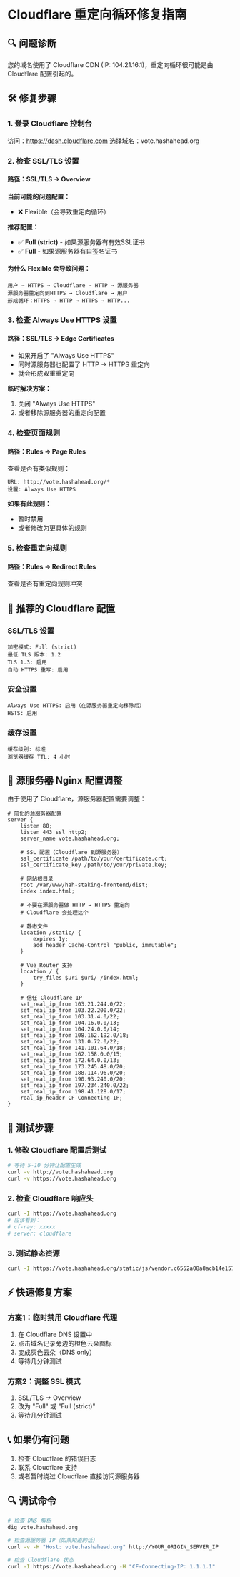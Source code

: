 # Cloudflare 重定向循环修复指南

## 🔍 问题诊断

您的域名使用了 Cloudflare CDN (IP: 104.21.16.1)，重定向循环很可能是由 Cloudflare 配置引起的。

## 🛠 修复步骤

### 1. 登录 Cloudflare 控制台
访问：https://dash.cloudflare.com
选择域名：vote.hashahead.org

### 2. 检查 SSL/TLS 设置

#### 路径：SSL/TLS → Overview
**当前可能的问题配置：**
- ❌ Flexible（会导致重定向循环）

**推荐配置：**
- ✅ **Full (strict)** - 如果源服务器有有效SSL证书
- ✅ **Full** - 如果源服务器有自签名证书

#### 为什么 Flexible 会导致问题：
```
用户 → HTTPS → Cloudflare → HTTP → 源服务器
源服务器重定向到HTTPS → Cloudflare → 用户
形成循环：HTTPS → HTTP → HTTPS → HTTP...
```

### 3. 检查 Always Use HTTPS 设置

#### 路径：SSL/TLS → Edge Certificates
- 如果开启了 "Always Use HTTPS"
- 同时源服务器也配置了 HTTP → HTTPS 重定向
- 就会形成双重重定向

**临时解决方案：**
1. 关闭 "Always Use HTTPS"
2. 或者移除源服务器的重定向配置

### 4. 检查页面规则

#### 路径：Rules → Page Rules
查看是否有类似规则：
```
URL: http://vote.hashahead.org/*
设置: Always Use HTTPS
```

**如果有此规则：**
- 暂时禁用
- 或者修改为更具体的规则

### 5. 检查重定向规则

#### 路径：Rules → Redirect Rules
查看是否有重定向规则冲突

## 🚀 推荐的 Cloudflare 配置

### SSL/TLS 设置
```
加密模式: Full (strict)
最低 TLS 版本: 1.2
TLS 1.3: 启用
自动 HTTPS 重写: 启用
```

### 安全设置
```
Always Use HTTPS: 启用（在源服务器重定向移除后）
HSTS: 启用
```

### 缓存设置
```
缓存级别: 标准
浏览器缓存 TTL: 4 小时
```

## 🔧 源服务器 Nginx 配置调整

由于使用了 Cloudflare，源服务器配置需要调整：

```nginx
# 简化的源服务器配置
server {
    listen 80;
    listen 443 ssl http2;
    server_name vote.hashahead.org;
    
    # SSL 配置（Cloudflare 到源服务器）
    ssl_certificate /path/to/your/certificate.crt;
    ssl_certificate_key /path/to/your/private.key;
    
    # 网站根目录
    root /var/www/hah-staking-frontend/dist;
    index index.html;
    
    # 不要在源服务器做 HTTP → HTTPS 重定向
    # Cloudflare 会处理这个
    
    # 静态文件
    location /static/ {
        expires 1y;
        add_header Cache-Control "public, immutable";
    }
    
    # Vue Router 支持
    location / {
        try_files $uri $uri/ /index.html;
    }
    
    # 信任 Cloudflare IP
    set_real_ip_from 103.21.244.0/22;
    set_real_ip_from 103.22.200.0/22;
    set_real_ip_from 103.31.4.0/22;
    set_real_ip_from 104.16.0.0/13;
    set_real_ip_from 104.24.0.0/14;
    set_real_ip_from 108.162.192.0/18;
    set_real_ip_from 131.0.72.0/22;
    set_real_ip_from 141.101.64.0/18;
    set_real_ip_from 162.158.0.0/15;
    set_real_ip_from 172.64.0.0/13;
    set_real_ip_from 173.245.48.0/20;
    set_real_ip_from 188.114.96.0/20;
    set_real_ip_from 190.93.240.0/20;
    set_real_ip_from 197.234.240.0/22;
    set_real_ip_from 198.41.128.0/17;
    real_ip_header CF-Connecting-IP;
}
```

## 🧪 测试步骤

### 1. 修改 Cloudflare 配置后测试
```bash
# 等待 5-10 分钟让配置生效
curl -v http://vote.hashahead.org
curl -v https://vote.hashahead.org
```

### 2. 检查 Cloudflare 响应头
```bash
curl -I https://vote.hashahead.org
# 应该看到：
# cf-ray: xxxxx
# server: cloudflare
```

### 3. 测试静态资源
```bash
curl -I https://vote.hashahead.org/static/js/vendor.c6552a08a8acb14e157f.js
```

## ⚡ 快速修复方案

### 方案1：临时禁用 Cloudflare 代理
1. 在 Cloudflare DNS 设置中
2. 点击域名记录旁边的橙色云朵图标
3. 变成灰色云朵（DNS only）
4. 等待几分钟测试

### 方案2：调整 SSL 模式
1. SSL/TLS → Overview
2. 改为 "Full" 或 "Full (strict)"
3. 等待几分钟测试

## 📞 如果仍有问题

1. 检查 Cloudflare 的错误日志
2. 联系 Cloudflare 支持
3. 或者暂时绕过 Cloudflare 直接访问源服务器

## 🔍 调试命令

```bash
# 检查 DNS 解析
dig vote.hashahead.org

# 检查源服务器 IP（如果知道的话）
curl -v -H "Host: vote.hashahead.org" http://YOUR_ORIGIN_SERVER_IP

# 检查 Cloudflare 状态
curl -I https://vote.hashahead.org -H "CF-Connecting-IP: 1.1.1.1"
```
